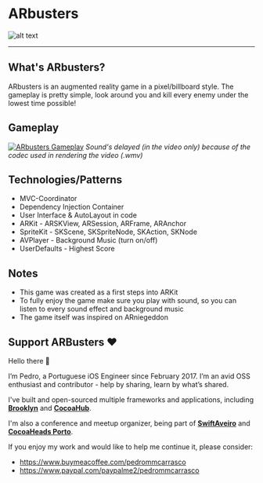 # ARbusters

![alt text](https://github.com/pedrommcarrasco/ARbusters/blob/master/screenshots.png)

----
## What's ARbusters?
ARbusters is an augmented reality game in a pixel/billboard style. The gameplay is pretty simple, look around you and kill every enemy under the lowest time possible!

## Gameplay
[![ARbusters Gameplay](https://github.com/pedrommcarrasco/ARbusters/blob/master/thumbnail.png)](https://youtu.be/-gL7m_d2hdY "Click to watch ARbusters) Gameplay")
*Sound's delayed (in the video only) because of the codec used in rendering the video (.wmv)*


## Technologies/Patterns
* MVC-Coordinator
* Dependency Injection Container
* User Interface & AutoLayout in code
* ARKit - ARSKView, ARSession, ARFrame, ARAnchor
* SpriteKit - SKScene, SKSpriteNode, SKAction, SKNode
* AVPlayer - Background Music (turn on/off)
* UserDefaults  - Highest Score

## Notes
* This game was created as a first steps into ARKit
* To fully enjoy the game make sure you play with sound, so you can listen to every sound effect and background music
* The game itself was inspired on ARniegeddon

## Support ARBusters ❤️

Hello there 👋

I’m Pedro, a Portuguese iOS Engineer since February 2017. I’m an avid OSS enthusiast and contributor - help by sharing, learn by what’s shared.

I've built and open-sourced multiple frameworks and applications, including **[Brooklyn](https://github.com/pedrommcarrasco/Brooklyn)** and **[CocoaHub](https://cocoahub.app)**.

I'm also a conference and meetup organizer, being part of **[SwiftAveiro](https://swiftaveiro.xyz)** and **[CocoaHeads Porto](https://www.meetup.com/CocoaHeads-Porto/)**.

If you enjoy my work and would like to help me continue it, please consider:
* https://www.buymeacoffee.com/pedrommcarrasco
* https://www.paypal.com/paypalme2/pedrommcarrasco
